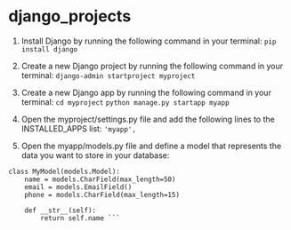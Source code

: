 # django_projects
1. Install Django by running the following command in your terminal:
``` pip install django ```

2. Create a new Django project by running the following command in your terminal:
``` django-admin startproject myproject ```

3. Create a new Django app by running the following command in your terminal:
``` cd myproject ```
``` python manage.py startapp myapp ```

4. Open the myproject/settings.py file and add the following lines to the INSTALLED_APPS list:
``` 'myapp', ```

5. Open the myapp/models.py file and define a model that represents the data you want to store in your database:

``` from django.db import models
class MyModel(models.Model):
    name = models.CharField(max_length=50)
    email = models.EmailField()
    phone = models.CharField(max_length=15)

    def __str__(self):
        return self.name ```


